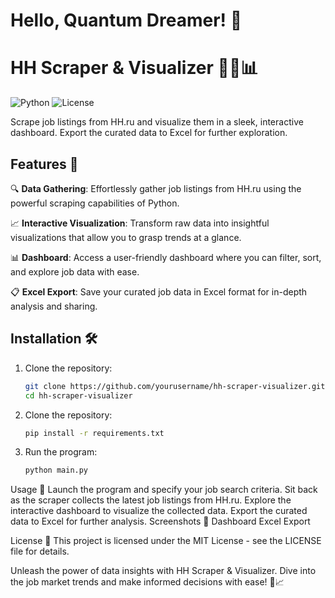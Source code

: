 # Hello, Quantum Dreamer! 👋

# HH Scraper & Visualizer 🕵️‍♂️📊

![Python](https://img.shields.io/badge/Python-3.x-blue)
![License](https://img.shields.io/badge/license-MIT-green)

Scrape job listings from HH.ru and visualize them in a sleek, interactive dashboard. Export the curated data to Excel for further exploration.

## Features 🚀

🔍 **Data Gathering**: Effortlessly gather job listings from HH.ru using the powerful scraping capabilities of Python.

📈 **Interactive Visualization**: Transform raw data into insightful visualizations that allow you to grasp trends at a glance.

📊 **Dashboard**: Access a user-friendly dashboard where you can filter, sort, and explore job data with ease.

📋 **Excel Export**: Save your curated job data in Excel format for in-depth analysis and sharing.

## Installation 🛠️

1. Clone the repository:
   ```bash
   git clone https://github.com/yourusername/hh-scraper-visualizer.git
   cd hh-scraper-visualizer
2. Clone the repository:
   ```bash
   pip install -r requirements.txt
3. Run the program:
   ```bash
   python main.py

Usage 📝
Launch the program and specify your job search criteria.
Sit back as the scraper collects the latest job listings from HH.ru.
Explore the interactive dashboard to visualize the collected data.
Export the curated data to Excel for further analysis.
Screenshots 📸
Dashboard
Excel Export

License 📜
This project is licensed under the MIT License - see the LICENSE file for details.

Unleash the power of data insights with HH Scraper & Visualizer. Dive into the job market trends and make informed decisions with ease! 💼📈
